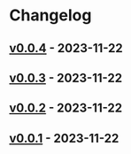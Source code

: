 # Changelog

## [v0.0.4](https://github.com/mashiike/ecs-task-self-terminator/compare/v0.0.3...v0.0.4) - 2023-11-22

## [v0.0.3](https://github.com/mashiike/ecs-task-self-terminator/compare/v0.0.2...v0.0.3) - 2023-11-22

## [v0.0.2](https://github.com/mashiike/ecs-task-self-terminator/compare/v0.0.1...v0.0.2) - 2023-11-22

## [v0.0.1](https://github.com/mashiike/ecs-task-self-terminator/commits/v0.0.1) - 2023-11-22
